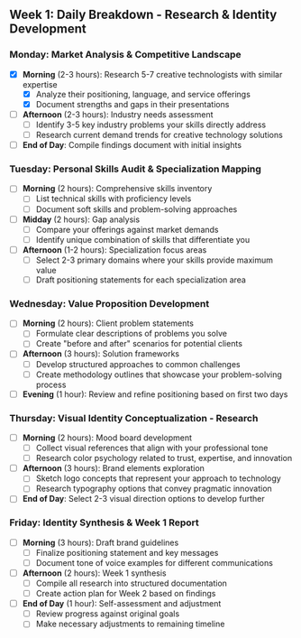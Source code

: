 ## Week 1: Daily Breakdown - Research & Identity Development

### Monday: Market Analysis & Competitive Landscape
- [x] **Morning** (2-3 hours): Research 5-7 creative technologists with similar expertise
    - [x] Analyze their positioning, language, and service offerings
    - [x] Document strengths and gaps in their presentations
- [ ] **Afternoon** (2-3 hours): Industry needs assessment
    - [ ] Identify 3-5 key industry problems your skills directly address
    - [ ] Research current demand trends for creative technology solutions
- [ ] **End of Day**: Compile findings document with initial insights

### Tuesday: Personal Skills Audit & Specialization Mapping
- [ ] **Morning** (2 hours): Comprehensive skills inventory
    - [ ] List technical skills with proficiency levels
    - [ ] Document soft skills and problem-solving approaches
- [ ] **Midday** (2 hours): Gap analysis
    - [ ] Compare your offerings against market demands
    - [ ] Identify unique combination of skills that differentiate you
- [ ] **Afternoon** (1-2 hours): Specialization focus areas
    - [ ] Select 2-3 primary domains where your skills provide maximum value
    - [ ] Draft positioning statements for each specialization area

### Wednesday: Value Proposition Development
- [ ] **Morning** (2 hours): Client problem statements
    - [ ] Formulate clear descriptions of problems you solve
    - [ ] Create "before and after" scenarios for potential clients
- [ ] **Afternoon** (3 hours): Solution frameworks
    - [ ] Develop structured approaches to common challenges
    - [ ] Create methodology outlines that showcase your problem-solving process
- [ ] **Evening** (1 hour): Review and refine positioning based on first two days

### Thursday: Visual Identity Conceptualization - Research
- [ ] **Morning** (2 hours): Mood board development
    - [ ] Collect visual references that align with your professional tone
    - [ ] Research color psychology related to trust, expertise, and innovation
- [ ] **Afternoon** (3 hours): Brand elements exploration
    - [ ] Sketch logo concepts that represent your approach to technology
    - [ ] Research typography options that convey pragmatic innovation
- [ ] **End of Day**: Select 2-3 visual direction options to develop further

### Friday: Identity Synthesis & Week 1 Report
- [ ] **Morning** (3 hours): Draft brand guidelines
    - [ ] Finalize positioning statement and key messages
    - [ ] Document tone of voice examples for different communications
- [ ] **Afternoon** (2 hours): Week 1 synthesis
    - [ ] Compile all research into structured documentation
    - [ ] Create action plan for Week 2 based on findings
- [ ] **End of Day** (1 hour): Self-assessment and adjustment
    - [ ] Review progress against original goals
    - [ ] Make necessary adjustments to remaining timeline
